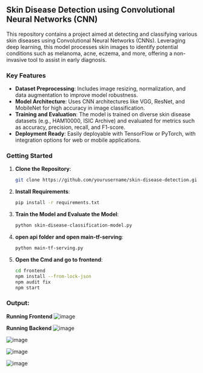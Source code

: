 

## Skin Disease Detection using Convolutional Neural Networks (CNN)

This repository contains a project aimed at detecting and classifying various skin diseases using Convolutional Neural Networks (CNNs). Leveraging deep learning, this model processes skin images to identify potential conditions such as melanoma, acne, eczema, and more, offering a non-invasive tool to assist in early diagnosis.

### Key Features
- **Dataset Preprocessing**: Includes image resizing, normalization, and data augmentation to improve model robustness.
- **Model Architecture**: Uses CNN architectures like VGG, ResNet, and MobileNet for high accuracy in image classification.
- **Training and Evaluation**: The model is trained on diverse skin disease datasets (e.g., HAM10000, ISIC Archive) and evaluated for metrics such as accuracy, precision, recall, and F1-score.
- **Deployment Ready**: Easily deployable with TensorFlow or PyTorch, with integration options for web or mobile applications.
  
### Getting Started
1. **Clone the Repository**:
   ```bash
   git clone https://github.com/yourusername/skin-disease-detection.git
   ```
2. **Install Requirements**:
   ```bash
   pip install -r requirements.txt
   ```
3. **Train the Model and Evaluate the Model**:
   ```bash
   python skin-disease-classification-model.py
   ```
4. **open api folder and open main-tf-serving**:
   ```bash
   python main-tf-serving.py
   ```
4. **Open the Cmd and go to frontend**:
   ```bash
   cd frontend
   npm install --from-lock-json
   npm audit fix
   npm start
   ```
### Output:

**Running Frontend** 
 ![image](https://github.com/user-attachments/assets/a82fcd37-642f-4429-935c-d6b0139a7861)

**Running Backend**
![image](https://github.com/user-attachments/assets/f44e574f-956b-4d0c-8e6f-637338e313d1)


![image](https://github.com/user-attachments/assets/3d8d6c14-ce9c-4482-b0e5-95455f27a6a5)


![image](https://github.com/user-attachments/assets/7f90f887-7877-4393-b502-780d92e261a7)


![image](https://github.com/user-attachments/assets/8c3ed2ab-ec05-455d-a9e5-3ca3c93ddb5d)
